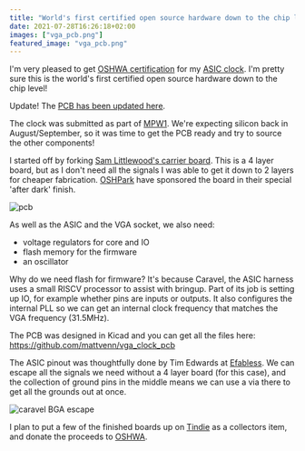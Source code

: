 ```yaml
---
title: "World's first certified open source hardware down to the chip level?"
date: 2021-07-28T16:26:18+02:00
images: ["vga_pcb.png"]
featured_image: "vga_pcb.png"
---
```


I'm very pleased to get [OSHWA certification](https://certification.oshwa.org/es000023.html) for my [ASIC clock](https://www.zerotoasiccourse.com/post/vga_clock/). 
I'm pretty sure this is the world's first certified open source hardware down to the chip level!

Update! The [PCB has been updated here](/post/vga_clock_pcb_v2).

The clock was submitted as part of [MPW1](/post/asic_submitted). We're expecting silicon back in August/September, so it was time to get the PCB ready
and try to source the other components!

I started off by forking [Sam Littlewood's carrier board](https://github.com/samlittlewood/caravel_carrier). This is a 4 layer board, but as I don't need
all the signals I was able to get it down to 2 layers for cheaper fabrication. [OSHPark](https://oshpark.com) have sponsored the board in their special 'after dark' finish.

![pcb](/vga_pcb.png)

As well as the ASIC and the VGA socket, we also need:

* voltage regulators for core and IO
* flash memory for the firmware
* an oscillator

Why do we need flash for firmware? It's because Caravel, the ASIC harness uses a small RISCV processor to assist with bringup. Part of its job is setting up IO, for example
whether pins are inputs or outputs. It also configures the internal PLL so we can get an internal clock frequency that matches the VGA frequency (31.5MHz).

The PCB was designed in Kicad and you can get all the files here: https://github.com/mattvenn/vga_clock_pcb

The ASIC pinout was thoughtfully done by Tim Edwards at [Efabless](https://efabless.com). We can escape all the signals we need without a 4 layer board (for this case), and the
collection of ground pins in the middle means we can use a via there to get all the grounds out at once.

![caravel BGA escape](/caravel_bga_escape.png)

I plan to put a few of the finished boards up on [Tindie](https://tindie.com) as a collectors item, and donate the proceeds to [OSHWA](https://oshwa.org).
